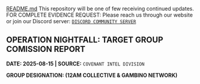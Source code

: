 [README.md](https://github.com/user-attachments/files/21803463/README.md)
This repository will be one of few receiving continued updates. 
FOR COMPLETE EVIDENCE REQUEST: Please reach us through our website or join our Discord server:  [```DISCORD COMMUNITY SERVER```](https://discord.gg/GEpEzNjAUh)

## OPERATION NIGHTFALL: TARGET GROUP COMISSION REPORT
__DATE: 2025-08-15 | SOURCE:__ `COVENANT INTEL DIVISION`

**GROUP DESIGNATION: (12AM COLLECTIVE & GAMBINO NETWORK)**

